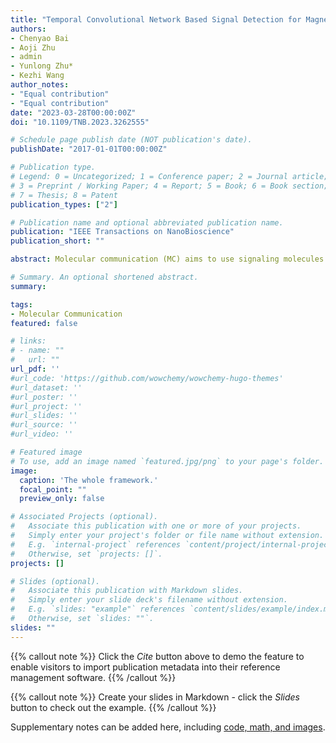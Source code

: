 ```yaml
---
title: "Temporal Convolutional Network Based Signal Detection for Magnetotactic Bacteria Communication System"
authors:
- Chenyao Bai
- Aoji Zhu
- admin
- Yunlong Zhu*
- Kezhi Wang
author_notes:
- "Equal contribution"
- "Equal contribution"
date: "2023-03-28T00:00:00Z"
doi: "10.1109/TNB.2023.3262555"

# Schedule page publish date (NOT publication's date).
publishDate: "2017-01-01T00:00:00Z"

# Publication type.
# Legend: 0 = Uncategorized; 1 = Conference paper; 2 = Journal article;
# 3 = Preprint / Working Paper; 4 = Report; 5 = Book; 6 = Book section;
# 7 = Thesis; 8 = Patent
publication_types: ["2"]

# Publication name and optional abbreviated publication name.
publication: "IEEE Transactions on NanoBioscience"
publication_short: ""

abstract: Molecular communication (MC) aims to use signaling molecules as information carriers to achieve communication between biological entities. However, MC systems severely suffers from inter symbol interference (ISI) and external noise, making it virtually difficult to obtain accurate mathematical models. Specifically, the mathematically intractable channel state information (CSI) of MC motivates the deep learning (DL) based signal detection methods. In this paper, a modified temporal convolutional network (TCN) is proposed for signal detection for a special MC communication system which uses magnetotactic bacteria (MTB) as information carriers. Results show that the TCN-based detector demonstrates the best overall performance. In particular, it achieves better bit error rate (BER) performance than sub-optimal maximum a posteriori (MAP) and deep neural network (DNN) based detectors. However, it behaves similar with the bidirectional long short term memory (BiLSTM) based detector that have been previously proposed and worse than the optimal MAP detector. When both BER performance and computational complexity are taken into account, the proposed TCN-based detector outperforms BiLSTM-based detectors. Furthermore, in terms of robustness evaluation, the proposed TCN-based detector outperforms all other DL-based detectors.

# Summary. An optional shortened abstract.
summary: 

tags:
- Molecular Communication
featured: false

# links:
# - name: ""
#   url: ""
url_pdf: ''
#url_code: 'https://github.com/wowchemy/wowchemy-hugo-themes'
#url_dataset: ''
#url_poster: ''
#url_project: ''
#url_slides: ''
#url_source: ''
#url_video: ''

# Featured image
# To use, add an image named `featured.jpg/png` to your page's folder. 
image:
  caption: 'The whole framework.'
  focal_point: ""
  preview_only: false

# Associated Projects (optional).
#   Associate this publication with one or more of your projects.
#   Simply enter your project's folder or file name without extension.
#   E.g. `internal-project` references `content/project/internal-project/index.md`.
#   Otherwise, set `projects: []`.
projects: []

# Slides (optional).
#   Associate this publication with Markdown slides.
#   Simply enter your slide deck's filename without extension.
#   E.g. `slides: "example"` references `content/slides/example/index.md`.
#   Otherwise, set `slides: ""`.
slides: ""
---
```


{{% callout note %}}
Click the *Cite* button above to demo the feature to enable visitors to import publication metadata into their reference management software.
{{% /callout %}}

{{% callout note %}}
Create your slides in Markdown - click the *Slides* button to check out the example.
{{% /callout %}}

Supplementary notes can be added here, including [code, math, and images](https://wowchemy.com/docs/writing-markdown-latex/).
